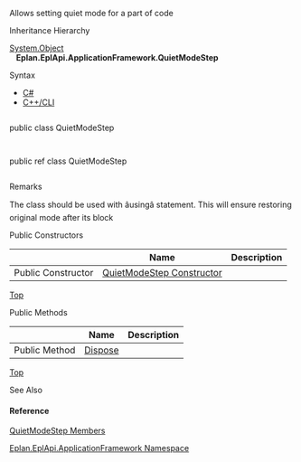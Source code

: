 Allows setting quiet mode for a part of code

Inheritance Hierarchy

[System.Object](#)  
   **Eplan.EplApi.ApplicationFramework.QuietModeStep**

Syntax

* [C#](#i-syntax-CS)
* [C++/CLI](#i-syntax-CPP2005)

```
```
public class QuietModeStep
```
```

```
```
public ref class QuietModeStep
```
```

Remarks

The class should be used with âusingâ statement. This will ensure restoring original mode after its block



Public Constructors

|  | Name | Description |
| --- | --- | --- |
| Public Constructor | [QuietModeStep Constructor](Eplan.EplApi.AFu~Eplan.EplApi.ApplicationFramework.QuietModeStep~_ctor.html) |  |

[Top](#top)




Public Methods

|  | Name | Description |
| --- | --- | --- |
| Public Method | [Dispose](Eplan.EplApi.AFu~Eplan.EplApi.ApplicationFramework.QuietModeStep~Dispose().html) |  |

[Top](#top)




See Also

#### Reference

[QuietModeStep Members](Eplan.EplApi.AFu~Eplan.EplApi.ApplicationFramework.QuietModeStep_members.html)
  
[Eplan.EplApi.ApplicationFramework Namespace](Eplan.EplApi.AFu~Eplan.EplApi.ApplicationFramework_namespace.html)